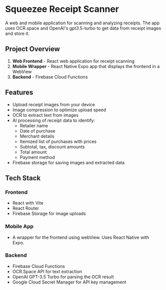 # Squeezee Receipt Scanner

A web and mobile application for scanning and analyzing receipts. The app uses OCR.space and OpenAI's gpt3.5-turbo to get data from receipt images and store it.

## Project Overview

1. **Web Frontend** - React web application for receipt scanning
2. **Mobile Wrapper** - React Native Expo app that displays the frontend in a WebView
3. **Backend** - Firebase Cloud Functions

## Features

- Upload receipt images from your device
- Image compression to optimize upload speed
- OCR to extract text from images
- AI processing of receipt data to identify:
  - Retailer name
  - Date of purchase
  - Merchant details
  - Itemized list of purchases with prices
  - Subtotal, tax, discount amounts
  - Total amount
  - Payment method
- Firebase storage for saving images and extracted data

## Tech Stack

### Frontend
- React with Vite
- React Router
- Firebase Storage for image uploads

### Mobile App
- A wrapper for the frontend using webView. Uses React Native with Expo.

### Backend
- Firebase Cloud Functions
- OCR.Space API for text extraction
- OpenAI GPT-3.5 Turbo for parsing the OCR result
- Google Cloud Secret Manager for API key management

